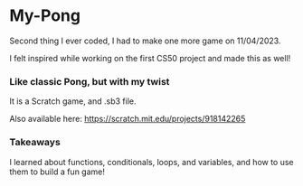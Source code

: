 # My-Pong
Second thing I ever coded, I had to make one more game on 11/04/2023.

I felt inspired while working on the first CS50 project and made this as well!

### Like classic Pong, but with my twist

It is a Scratch game, and .sb3 file.

Also available here: https://scratch.mit.edu/projects/918142265

### Takeaways
I learned about functions, conditionals, loops, and variables, and how to use them to build a fun game!

